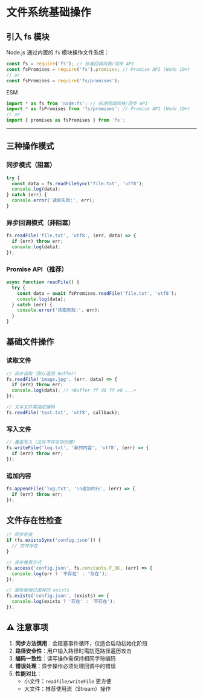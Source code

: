 # 文件系统基础操作

## 引入 fs 模块
Node.js 通过内置的 `fs` 模块操作文件系统：
```js
const fs = require('fs'); // 标准回调风格/同步 API
const fsPromises = require('fs').promises; // Promise API (Node 10+)
// or
const fsPromises = require('fs/promises');
```

ESM

```js
import * as fs from 'node:fs'; // 标准回调风格/同步 API
import * as fsPromises from 'fs/promises'; // Promise API (Node 10+)
// or
import { promises as fsPromises } from 'fs';
```

---

## 三种操作模式
### 同步模式（阻塞）
```js
try {
  const data = fs.readFileSync('file.txt', 'utf8');
  console.log(data);
} catch (err) {
  console.error('读取失败:', err);
}
```

### 异步回调模式（非阻塞）
```js
fs.readFile('file.txt', 'utf8', (err, data) => {
  if (err) throw err;
  console.log(data);
});
```

### Promise API（推荐）
```js
async function readFile() {
  try {
    const data = await fsPromises.readFile('file.txt', 'utf8');
    console.log(data);
  } catch (err) {
    console.error('读取失败:', err);
  }
}
```

## 基础文件操作
### 读取文件
```js
// 异步读取（默认返回 Buffer）
fs.readFile('image.jpg', (err, data) => {
  if (err) throw err;
  console.log(data); // <Buffer ff d8 ff e0 ...>
});

// 文本文件需指定编码
fs.readFile('text.txt', 'utf8', callback);
```

### 写入文件
```js
// 覆盖写入（文件不存在则创建）
fs.writeFile('log.txt', '新的内容', 'utf8', (err) => {
  if (err) throw err;
});
```

### 追加内容
```js
fs.appendFile('log.txt', '\n追加的行', (err) => {
  if (err) throw err;
});
```

## 文件存在性检查
```js
// 同步检查
if (fs.existsSync('config.json')) {
  // 文件存在
}

// 异步推荐方式
fs.access('config.json', fs.constants.F_OK, (err) => {
  console.log(err ? '不存在' : '存在');
});

// 避免使用已废弃的 exists
fs.exists('config.json', (exists) => {
  console.log(exists ? '存在' : '不存在');
});
```

## ⚠️ 注意事项
1. **同步方法慎用**：会阻塞事件循环，仅适合启动初始化阶段
2. **路径安全性**：用户输入路径时需防范路径遍历攻击
3. **编码一致性**：读写操作需保持相同字符编码
4. **错误处理**：异步操作必须处理回调中的错误
5. **性能对比**：
   - 小文件：`readFile/writeFile` 更方便
   - 大文件：推荐使用流（Stream）操作
